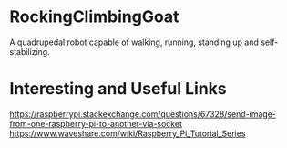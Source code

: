 # RockingClimbingGoat
A quadrupedal robot capable of walking, running, standing up and self-stabilizing.



# Interesting and Useful Links  
https://raspberrypi.stackexchange.com/questions/67328/send-image-from-one-raspberry-pi-to-another-via-socket  
https://www.waveshare.com/wiki/Raspberry_Pi_Tutorial_Series  
